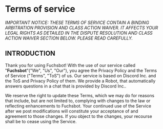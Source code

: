 # Terms of service
*IMPORTANT NOTICE: THESE TERMS OF SERVICE CONTAIN A BINDING ARBITRATION PROVISION AND CLASS ACTION WAIVER. IT AFFECTS YOUR LEGAL RIGHTS AS DETAILED IN THE DISPUTE RESOLUTION AND CLASS ACTION WAIVER SECTION BELOW. PLEASE READ CAREFULLY.*
## INTRODUCTION
Thank you for using Fuchsbot! With the use of our service called "**Fuchsbot**"("We", "Us", "Our"), you agree the Privacy Policy and the Terms of Service ("Terms", "ToS") of us. Our service is based on Discord Inc. and the ToS and Privacy Policy of them. We provide a Robot, that automatically answers questions in a chat that is provided by Discord Inc.. 

We reserve the right to update these Terms, which we may do for reasons that include, but are not limited to, complying with changes to the law or reflecting enhancements to Fuchsbot. Your continued use of the Service after we post modifications will constitute your acceptance of and agreement to those changes. If you object to the changes, your recourse shall be to cease using the Service.

